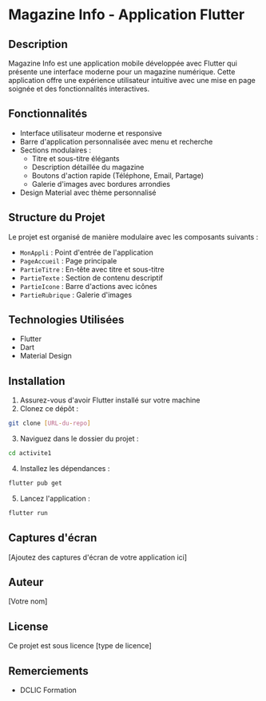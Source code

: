 # Magazine Info - Application Flutter

## Description
Magazine Info est une application mobile développée avec Flutter qui présente une interface moderne pour un magazine numérique. Cette application offre une expérience utilisateur intuitive avec une mise en page soignée et des fonctionnalités interactives.

## Fonctionnalités
- Interface utilisateur moderne et responsive
- Barre d'application personnalisée avec menu et recherche
- Sections modulaires :
  - Titre et sous-titre élégants
  - Description détaillée du magazine
  - Boutons d'action rapide (Téléphone, Email, Partage)
  - Galerie d'images avec bordures arrondies
- Design Material avec thème personnalisé

## Structure du Projet
Le projet est organisé de manière modulaire avec les composants suivants :
- `MonAppli` : Point d'entrée de l'application
- `PageAccueil` : Page principale
- `PartieTitre` : En-tête avec titre et sous-titre
- `PartieTexte` : Section de contenu descriptif
- `PartieIcone` : Barre d'actions avec icônes
- `PartieRubrique` : Galerie d'images

## Technologies Utilisées
- Flutter
- Dart
- Material Design

## Installation
1. Assurez-vous d'avoir Flutter installé sur votre machine
2. Clonez ce dépôt :
```bash
git clone [URL-du-repo]
```
3. Naviguez dans le dossier du projet :
```bash
cd activite1
```
4. Installez les dépendances :
```bash
flutter pub get
```
5. Lancez l'application :
```bash
flutter run
```

## Captures d'écran
[Ajoutez des captures d'écran de votre application ici]

## Auteur
[Votre nom]

## License
Ce projet est sous licence [type de licence]

## Remerciements
- DCLIC Formation
